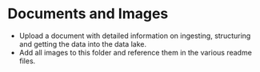 # Documents and Images

- Upload a document with detailed information on ingesting, structuring and getting the data into the data lake.
- Add all images to this folder and reference them in the various readme files.
